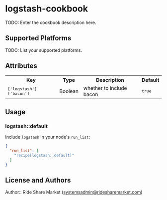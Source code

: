 # logstash-cookbook

TODO: Enter the cookbook description here.

## Supported Platforms

TODO: List your supported platforms.

## Attributes

<table>
  <tr>
    <th>Key</th>
    <th>Type</th>
    <th>Description</th>
    <th>Default</th>
  </tr>
  <tr>
    <td><tt>['logstash']['bacon']</tt></td>
    <td>Boolean</td>
    <td>whether to include bacon</td>
    <td><tt>true</tt></td>
  </tr>
</table>

## Usage

### logstash::default

Include `logstash` in your node's `run_list`:

```json
{
  "run_list": [
    "recipe[logstash::default]"
  ]
}
```

## License and Authors

Author:: Ride Share Market (<systemsadmin@ridesharemarket.com>)
